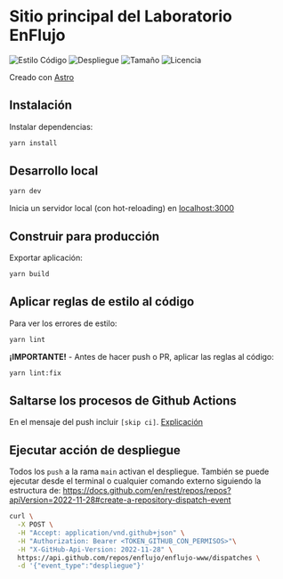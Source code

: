# Sitio principal del Laboratorio EnFlujo

![Estilo Código](https://github.com/enflujo/enflujo-www/actions/workflows/estilo-codigo.yml/badge.svg)
![Despliegue](https://github.com/enflujo/enflujo-www/actions/workflows/despliegue.yml/badge.svg)
![Tamaño](https://img.shields.io/github/repo-size/enflujo/enflujo-www?color=%235757f7&label=Tama%C3%B1o%20repo&logo=open-access&logoColor=white)
![Licencia](https://img.shields.io/github/license/enflujo/enflujo-www?label=Licencia&logo=open-source-initiative&logoColor=white)

Creado con [Astro](https://astro.build/)

## Instalación

Instalar dependencias:

```bash
yarn install
```

## Desarrollo local

```bash
yarn dev
```

Inicia un servidor local (con hot-reloading) en [localhost:3000](http://localhost:3000)

## Construir para producción

Exportar aplicación:

```bash
yarn build
```

## Aplicar reglas de estilo al código

Para ver los errores de estilo:

```bash
yarn lint
```

**¡IMPORTANTE!** - Antes de hacer push o PR, aplicar las reglas al código:

```bash
yarn lint:fix
```

## Saltarse los procesos de Github Actions

En el mensaje del push incluir `[skip ci]`. [Explicación](https://github.blog/changelog/2021-02-08-github-actions-skip-pull-request-and-push-workflows-with-skip-ci/)

## Ejecutar acción de despliegue

Todos los `push` a la rama `main` activan el despliegue. También se puede ejecutar desde el terminal o cualquier comando externo siguiendo la estructura de: https://docs.github.com/en/rest/repos/repos?apiVersion=2022-11-28#create-a-repository-dispatch-event

```bash
curl \
  -X POST \
  -H "Accept: application/vnd.github+json" \
  -H "Authorization: Bearer <TOKEN_GITHUB_CON_PERMISOS>"\
  -H "X-GitHub-Api-Version: 2022-11-28" \
  https://api.github.com/repos/enflujo/enflujo-www/dispatches \
  -d '{"event_type":"despliegue"}'
```

